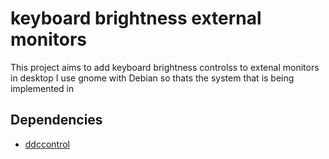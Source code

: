# keyboard brightness external monitors

This project aims to add keyboard brightness controlss to extenal monitors in desktop
I use gnome with Debian so thats the system that is being implemented in

## Dependencies

* [ddccontrol](https://github.com/ddccontrol/ddccontrol)

